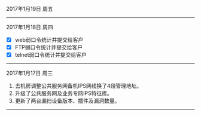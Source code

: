 2017年1月19日 周五
***
2017年1月18日 周四

- [x] web弱口令统计并提交给客户
- [x] FTP弱口令统计并提交给客户
- [x] telnet弱口令统计并提交给客户
***
2017年1月17日 周三  

1. 去机房调整公共服务网备机IPS网线换了4段管理地址。
2. 升级了公共服务网及业务专网IPS特征库。
3. 更新了两台漏扫设备版本、插件及漏洞数量。
***